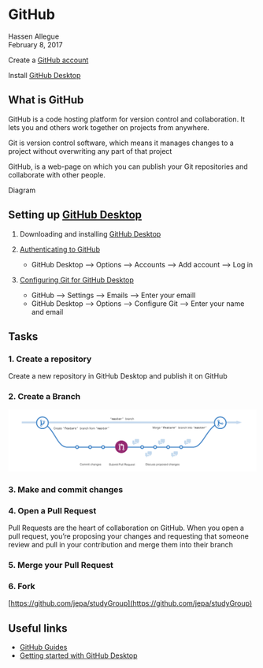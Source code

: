 # GitHub
Hassen Allegue  
February 8, 2017  




Create a [GitHub account](https://github.com/) 

Install [GitHub Desktop](https://desktop.github.com/)


## What is GitHub

GitHub is a code hosting platform for version control and collaboration. It lets you and others work together on projects from anywhere.

Git is version control software, which means it manages changes to a project without overwriting any part of that project

GitHub, is a web-page on which you can publish your Git repositories and collaborate with other people.



Diagram



## Setting up [GitHub Desktop](https://help.github.com/desktop/guides/getting-started/)

1. Downloading and installing [GitHub Desktop](https://desktop.github.com/)
  
2. [Authenticating to GitHub](https://help.github.com/desktop/guides/getting-started/authenticating-to-github/)
    + GitHub Desktop --> Options --> Accounts --> Add account --> Log in


3. [Configuring Git for GitHub Desktop](https://help.github.com/desktop/guides/getting-started/configuring-git-for-github-desktop/)
    + GitHub --> Settings --> Emails --> Enter your emaill
    + GitHub Desktop --> Options --> Configure Git --> Enter your name and email


## Tasks

### 1. Create a repository

Create a new repository in GitHub Desktop and publish it on GitHub 

### 2. Create a Branch

<img src="Images/branching.png">

### 3. Make and commit changes

### 4. Open a Pull Request

Pull Requests are the heart of collaboration on GitHub. When you open a pull request, you’re proposing your changes and requesting that someone review and pull in your contribution and merge them into their branch

### 5. Merge your Pull Request


### 6. Fork 

[https://github.com/jepa/studyGroup](https://github.com/jepa/studyGroup)


## Useful links

* [GitHub Guides](https://guides.github.com/activities/hello-world/)
* [Getting started with GitHub Desktop](https://help.github.com/desktop/guides/getting-started/)


